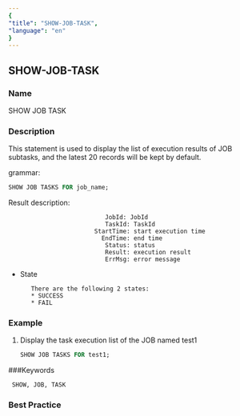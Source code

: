 ```yaml
---
{
"title": "SHOW-JOB-TASK",
"language": "en"
}
---
```


<!--
Licensed to the Apache Software Foundation (ASF) under one
or more contributor license agreements.  See the NOTICE file
distributed with this work for additional information
regarding copyright ownership.  The ASF licenses this file
to you under the Apache License, Version 2.0 (the
"License"); you may not use this file except in compliance
with the License.  You may obtain a copy of the License at

  http://www.apache.org/licenses/LICENSE-2.0

Unless required by applicable law or agreed to in writing,
software distributed under the License is distributed on an
"AS IS" BASIS, WITHOUT WARRANTIES OR CONDITIONS OF ANY
KIND, either express or implied.  See the License for the
specific language governing permissions and limitations
under the License.
-->
## SHOW-JOB-TASK

### Name

SHOW JOB TASK

### Description

This statement is used to display the list of execution results of JOB subtasks, and the latest 20 records will be kept by default.

grammar:

```sql
SHOW JOB TASKS FOR job_name;
```



Result description:

```
                           JobId: JobId
                           TaskId: TaskId
                        StartTime: start execution time
                          EndTime: end time
                           Status: status
                           Result: execution result
                           ErrMsg: error message
```

* State

         There are the following 2 states:
         * SUCCESS
         * FAIL

### Example

1. Display the task execution list of the JOB named test1

     ```sql
     SHOW JOB TASKS FOR test1;
     ```

###Keywords

     SHOW, JOB, TASK

### Best Practice